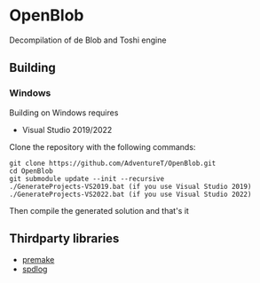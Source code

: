 # OpenBlob
Decompilation of de Blob and Toshi engine

## Building

### Windows

Building on Windows requires

- Visual Studio 2019/2022

Clone the repository with the following commands:

	git clone https://github.com/AdventureT/OpenBlob.git
	cd OpenBlob
	git submodule update --init --recursive
	./GenerateProjects-VS2019.bat (if you use Visual Studio 2019)
	./GenerateProjects-VS2022.bat (if you use Visual Studio 2022)

Then compile the generated solution and that's it

## Thirdparty libraries
- [premake](https://github.com/premake/premake-core)
- [spdlog](https://github.com/gabime/spdlog)